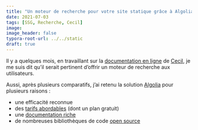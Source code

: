```yaml
---
title: "Un moteur de recherche pour votre site statique grâce à Algolia"
date: 2021-07-03
tags: [SSG, Recherche, Cecil]
image: 
image_header: false
typora-root-url: ../../static
draft: true
---
```


Il y a quelques mois, en travaillant sur la [documentation en ligne](https://cecil.app/documentation/) de [Cecil](https://cecil.app), je me suis dit qu’il serait pertinent d’offrir un moteur de recherche aux utilisateurs.

Aussi, après plusieurs comparatifs, j’ai retenu la solution [Algolia](https://www.algolia.com/) pour plusieurs raisons :

- une efficacité reconnue
- des [tarifs abordables](https://www.algolia.com/pricing/) (dont un plan gratuit)
- une [documentation riche](https://www.algolia.com/doc/)
- de nombreuses bibliothèques de code [open source](https://github.com/algolia)

